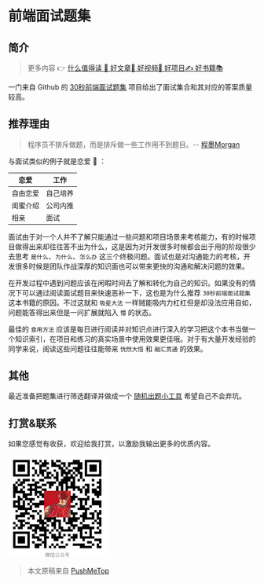 # 前端面试题集

## 简介

> 更多内容 👉 [ 什么值得读 💎 好文章📒 好视频🎥 好项目✍️ 好书籍📚](https://github.com/pushmetop/reading-lists)

一门来自 Github 的 [30秒前端面试题集](https://github.com/30-seconds/30-seconds-of-interviews) 项目给出了面试集合和其对应的答案质量较高。

## 推荐理由

> 程序员不排斥做题，而是排斥做一些工作用不到题目。-- [程墨Morgan](https://www.zhihu.com/question/66838358/answer/246639171)

与面试类似的例子就是恋爱 👫 ：

| 恋爱 | 工作 | 
| -- | -- |
| 自由恋爱 | 自己培养 |
| 闺蜜介绍 | 公司内推 |
| 相亲 | 面试 |

面试由于对一个人并不了解只能通过一些问题和项目场景来考核能力，有的时候项目做得出来却往往答不出为什么，这是因为对开发很多时候都会出于用的阶段很少去思考 `是什么`、`为什么`、`怎么办` 这三个终极问题。面试也是对沟通能力的考核，开发很多时候是团队作战深厚的知识面也可以带来更快的沟通和解决问题的效果。

在开发过程中遇到问题应该在闲暇时间去了解和转化为自己的知识。如果没有的情况下可以通过阅读面试题目来快速恶补一下，这也是为什么推荐 `30秒前端面试题集` 这本书籍的原因。不过这就和 `吸星大法` 一样贼能吸内力杠杠但是却没法应用自如，问题能答得出来但是一问扩展就陷入 `懵` 的状态。

最佳的 `食用方法` 应该是每日进行阅读并对知识点进行深入的学习把这个本书当做一个知识索引，在项目和练习的真实场景中使用效果更佳哦。对于有大量开发经验的同学来说，阅读这些问题往往能带来 `恍然大悟` 和 `融汇贯通` 的效果。

## 其他

最近准备把题集进行筛选翻译并做成一个 [随机出题小工具](https://github.com/pushmetop/30-seconds-of-interviews-tool) 希望自己不会弃坑。

## 打赏&联系

如果您感觉有收获，欢迎给我打赏，以激励我输出更多的优质内容。

![打赏&联系](https://raw.githubusercontent.com/pushmetop/resource/master/donate/pushmetop.png)

> 本文原稿来自 [PushMeTop](https://github.com/pushmetop)